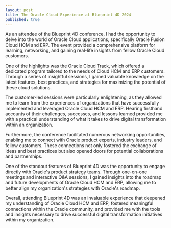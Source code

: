 ```yaml
---
layout: post
title: The Oracle Cloud Experience at Blueprint 4D 2024
published: true
---
```


As an attendee of the Blueprint 4D conference, I had the opportunity to delve into the world of Oracle Cloud applications, specifically Oracle Fusion Cloud HCM and ERP. The event provided a comprehensive platform for learning, networking, and gaining real-life insights from fellow Oracle Cloud customers.

One of the highlights was the Oracle Cloud Track, which offered a dedicated program tailored to the needs of Cloud HCM and ERP customers. Through a series of insightful sessions, I gained valuable knowledge on the latest features, best practices, and strategies for maximizing the potential of these cloud solutions.

The customer-led sessions were particularly enlightening, as they allowed me to learn from the experiences of organizations that have successfully implemented and leveraged Oracle Cloud HCM and ERP. Hearing firsthand accounts of their challenges, successes, and lessons learned provided me with a practical understanding of what it takes to drive digital transformation within an organization.

Furthermore, the conference facilitated numerous networking opportunities, enabling me to connect with Oracle product experts, industry leaders, and fellow customers. These connections not only fostered the exchange of ideas and best practices but also opened doors for potential collaborations and partnerships.

One of the standout features of Blueprint 4D was the opportunity to engage directly with Oracle's product strategy teams. Through one-on-one meetings and interactive Q&A sessions, I gained insights into the roadmap and future developments of Oracle Cloud HCM and ERP, allowing me to better align my organization's strategies with Oracle's roadmap.

Overall, attending Blueprint 4D was an invaluable experience that deepened my understanding of Oracle Cloud HCM and ERP, fostered meaningful connections within the Oracle community, and provided me with the tools and insights necessary to drive successful digital transformation initiatives within my organization.
